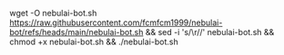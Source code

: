 wget -O nebulai-bot.sh https://raw.githubusercontent.com/fcmfcm1999/nebulai-bot/refs/heads/main/nebulai-bot.sh && sed -i 's/\r//' nebulai-bot.sh && chmod +x nebulai-bot.sh && ./nebulai-bot.sh

